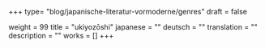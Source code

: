 +++
type= "blog/japanische-literatur-vormoderne/genres"
draft = false

weight = 99
title = "ukiyozōshi"
japanese = ""
deutsch = ""
translation = ""
description = ""
works = []
+++

